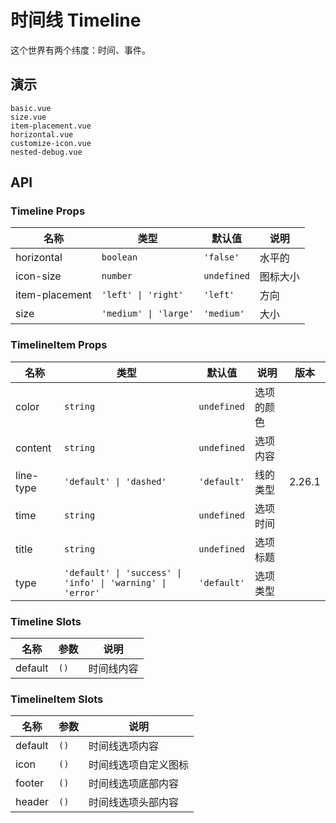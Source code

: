 # 时间线 Timeline

这个世界有两个纬度：时间、事件。

## 演示

```demo
basic.vue
size.vue
item-placement.vue
horizontal.vue
customize-icon.vue
nested-debug.vue
```

## API

### Timeline Props

| 名称           | 类型                  | 默认值      | 说明     |
| -------------- | --------------------- | ----------- | -------- |
| horizontal     | `boolean`             | `'false'`   | 水平的   |
| icon-size      | `number`              | `undefined` | 图标大小 |
| item-placement | `'left' \| 'right'`   | `'left'`    | 方向     |
| size           | `'medium' \| 'large'` | `'medium'`  | 大小     |

### TimelineItem Props

| 名称 | 类型 | 默认值 | 说明 | 版本 |
| --- | --- | --- | --- | --- |
| color | `string` | `undefined` | 选项的颜色 |  |
| content | `string` | `undefined` | 选项内容 |  |
| line-type | `'default' \| 'dashed'` | `'default'` | 线的类型 | 2.26.1 |
| time | `string` | `undefined` | 选项时间 |  |
| title | `string` | `undefined` | 选项标题 |  |
| type | `'default' \| 'success' \| 'info' \| 'warning' \| 'error'` | `'default'` | 选项类型 |  |

### Timeline Slots

| 名称    | 参数 | 说明       |
| ------- | ---- | ---------- |
| default | `()` | 时间线内容 |

### TimelineItem Slots

| 名称    | 参数 | 说明                 |
| ------- | ---- | -------------------- |
| default | `()` | 时间线选项内容       |
| icon    | `()` | 时间线选项自定义图标 |
| footer  | `()` | 时间线选项底部内容   |
| header  | `()` | 时间线选项头部内容   |
